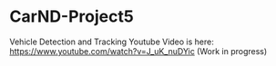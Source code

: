 # CarND-Project5
Vehicle Detection and Tracking
Youtube Video is here: https://www.youtube.com/watch?v=J_uK_nuDYic  (Work in progress)
